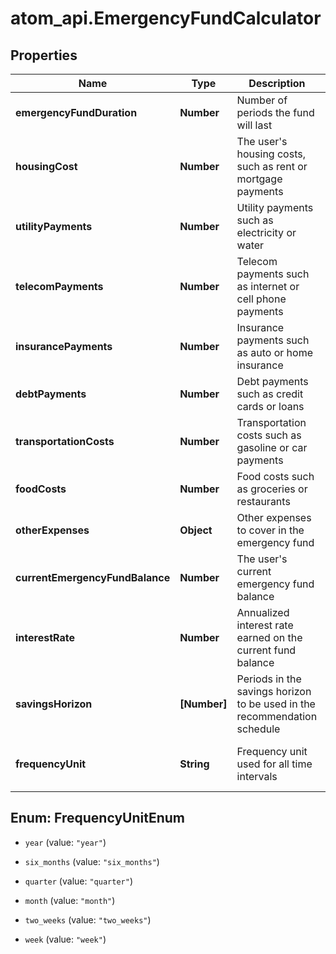 # atom_api.EmergencyFundCalculator

## Properties
Name | Type | Description | Notes
------------ | ------------- | ------------- | -------------
**emergencyFundDuration** | **Number** | Number of periods the fund will last | 
**housingCost** | **Number** | The user&#39;s housing costs, such as rent or mortgage payments | [optional] 
**utilityPayments** | **Number** | Utility payments such as electricity or water | [optional] 
**telecomPayments** | **Number** | Telecom payments such as internet or cell phone payments | [optional] 
**insurancePayments** | **Number** | Insurance payments such as auto or home insurance | [optional] 
**debtPayments** | **Number** | Debt payments such as credit cards or loans | [optional] 
**transportationCosts** | **Number** | Transportation costs such as gasoline or car payments | [optional] 
**foodCosts** | **Number** | Food costs such as groceries or restaurants | [optional] 
**otherExpenses** | **Object** | Other expenses to cover in the emergency fund | [optional] 
**currentEmergencyFundBalance** | **Number** | The user&#39;s current emergency fund balance | [optional] 
**interestRate** | **Number** | Annualized interest rate earned on the current fund balance | [optional] 
**savingsHorizon** | **[Number]** | Periods in the savings horizon to be used in the recommendation schedule | [optional] 
**frequencyUnit** | **String** | Frequency unit used for all time intervals | [optional] [default to &#39;month&#39;]


<a name="FrequencyUnitEnum"></a>
## Enum: FrequencyUnitEnum


* `year` (value: `"year"`)

* `six_months` (value: `"six_months"`)

* `quarter` (value: `"quarter"`)

* `month` (value: `"month"`)

* `two_weeks` (value: `"two_weeks"`)

* `week` (value: `"week"`)




